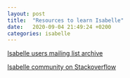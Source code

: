 ```yaml
---
layout: post
title:  "Resources to learn Isabelle"
date:   2020-09-04 21:49:24 +0200
categories: isabelle
---
```


[Isabelle users mailing list archive][mailing-list]

[Isabelle community on Stackoverflow][stackoverflow]


[mailing-list]: https://lists.cam.ac.uk/pipermail/cl-isabelle-users/index.html
[stackoverflow]: https://stackoverflow.com/questions/tagged/isabelle

